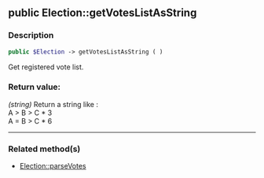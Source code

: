 ## public Election::getVotesListAsString

### Description    

```php
public $Election -> getVotesListAsString ( )
```

Get registered vote list.    


### Return value:   

*(string)* Return a string like :<br>
A > B > C * 3<br>
A = B > C * 6


---------------------------------------

### Related method(s)      

* [Election::parseVotes](../Election%20Class/public%20Election--parseVotes.md)    
